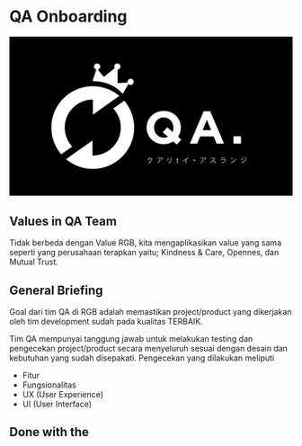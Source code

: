 # QA Onboarding

![](../.gitbook/assets/qa-04.png)

## Values in QA Team

Tidak berbeda dengan Value RGB,  kita mengaplikasikan value yang sama seperti yang perusahaan terapkan yaitu; Kindness & Care, Opennes, dan Mutual Trust.

## General Briefing

Goal dari tim QA di RGB adalah memastikan project/product yang dikerjakan oleh tim development sudah pada kualitas TERBAIK.

Tim QA mempunyai tanggung jawab untuk melakukan testing dan pengecekan project/product secara menyeluruh sesuai dengan desain dan kebutuhan yang sudah disepakati. Pengecekan yang dilakukan meliputi

* Fitur
* Fungsionalitas
* UX \(User Experience\)
* UI \(User Interface\)

## Done with the

